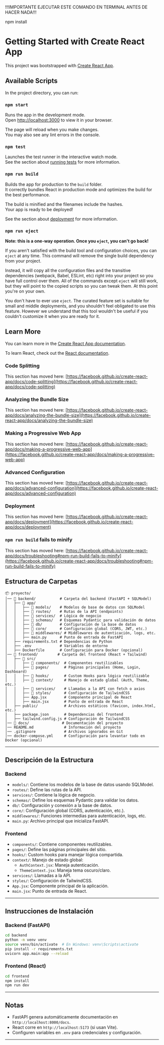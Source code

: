 !!!IMPORTANTE EJECUTAR ESTE COMANDO EN TERMINAL ANTES DE HACER NADA!!!

npm install


# Getting Started with Create React App

This project was bootstrapped with [Create React App](https://github.com/facebook/create-react-app).

## Available Scripts

In the project directory, you can run:

### `npm start`

Runs the app in the development mode.\
Open [http://localhost:3000](http://localhost:3000) to view it in your browser.

The page will reload when you make changes.\
You may also see any lint errors in the console.

### `npm test`

Launches the test runner in the interactive watch mode.\
See the section about [running tests](https://facebook.github.io/create-react-app/docs/running-tests) for more information.

### `npm run build`

Builds the app for production to the `build` folder.\
It correctly bundles React in production mode and optimizes the build for the best performance.

The build is minified and the filenames include the hashes.\
Your app is ready to be deployed!

See the section about [deployment](https://facebook.github.io/create-react-app/docs/deployment) for more information.

### `npm run eject`

**Note: this is a one-way operation. Once you `eject`, you can't go back!**

If you aren't satisfied with the build tool and configuration choices, you can `eject` at any time. This command will remove the single build dependency from your project.

Instead, it will copy all the configuration files and the transitive dependencies (webpack, Babel, ESLint, etc) right into your project so you have full control over them. All of the commands except `eject` will still work, but they will point to the copied scripts so you can tweak them. At this point you're on your own.

You don't have to ever use `eject`. The curated feature set is suitable for small and middle deployments, and you shouldn't feel obligated to use this feature. However we understand that this tool wouldn't be useful if you couldn't customize it when you are ready for it.

## Learn More

You can learn more in the [Create React App documentation](https://facebook.github.io/create-react-app/docs/getting-started).

To learn React, check out the [React documentation](https://reactjs.org/).

### Code Splitting

This section has moved here: [https://facebook.github.io/create-react-app/docs/code-splitting](https://facebook.github.io/create-react-app/docs/code-splitting)

### Analyzing the Bundle Size

This section has moved here: [https://facebook.github.io/create-react-app/docs/analyzing-the-bundle-size](https://facebook.github.io/create-react-app/docs/analyzing-the-bundle-size)

### Making a Progressive Web App

This section has moved here: [https://facebook.github.io/create-react-app/docs/making-a-progressive-web-app](https://facebook.github.io/create-react-app/docs/making-a-progressive-web-app)

### Advanced Configuration

This section has moved here: [https://facebook.github.io/create-react-app/docs/advanced-configuration](https://facebook.github.io/create-react-app/docs/advanced-configuration)

### Deployment

This section has moved here: [https://facebook.github.io/create-react-app/docs/deployment](https://facebook.github.io/create-react-app/docs/deployment)

### `npm run build` fails to minify

This section has moved here: [https://facebook.github.io/create-react-app/docs/troubleshooting#npm-run-build-fails-to-minify](https://facebook.github.io/create-react-app/docs/troubleshooting#npm-run-build-fails-to-minify)


## Estructura de Carpetas
```
📦 proyecto/
│── 📂 backend/           # Carpeta del backend (FastAPI + SQLModel)
│   ├── 📂 app/
│   │   ├── 📂 models/    # Modelos de base de datos con SQLModel
│   │   ├── 📂 routes/    # Rutas de la API (endpoints)
│   │   ├── 📂 services/  # Lógica de negocio
│   │   ├── 📂 schemas/   # Esquemas Pydantic para validación de datos
│   │   ├── 📂 db/        # Configuración de la base de datos
│   │   ├── 📂 core/      # Configuración global (CORS, JWT, etc.)
│   │   ├── 📂 middlewares/ # Middlewares de autenticación, logs, etc.
│   │   ├── main.py      # Punto de entrada de FastAPI
│   ├── requirements.txt # Dependencias de Python
│   ├── .env             # Variables de entorno
│   ├── Dockerfile       # Configuración para Docker (opcional)
│── 📂 frontend/         # Carpeta del frontend (React + Tailwind)
│   ├── 📂 src/
│   │   ├── 📂 components/  # Componentes reutilizables
│   │   ├── 📂 pages/       # Páginas principales (Home, Login, Dashboard)
│   │   ├── 📂 hooks/       # Custom Hooks para lógica reutilizable
│   │   ├── 📂 context/     # Manejo de estado global (Auth, Theme, etc.)
│   │   ├── 📂 services/    # Llamadas a la API con fetch o axios
│   │   ├── 📂 styles/      # Configuración de TailwindCSS
│   │   ├── App.jsx        # Componente principal de React
│   │   ├── main.jsx       # Punto de entrada de React
│   ├── public/            # Archivos estáticos (favicon, index.html, etc.)
│   ├── package.json       # Dependencias del frontend
│   ├── tailwind.config.js # Configuración de TailwindCSS
│── 📂 docs/               # Documentación del proyecto
│── README.md              # Información del proyecto
│── .gitignore             # Archivos ignorados en Git
│── docker-compose.yml     # Configuración para levantar todo en Docker (opcional)
```

---

## Descripción de la Estructura

### Backend 

- `models/`: Contiene los modelos de la base de datos usando SQLModel.
- `routes/`: Define las rutas de la API.
- `services/`: Contiene la lógica de negocio.
- `schemas/`: Define los esquemas Pydantic para validar los datos.
- `db/`: Configuración y conexión a la base de datos.
- `core/`: Configuración global (CORS, autenticación, etc.).
- `middlewares/`: Funciones intermedias para autenticación, logs, etc.
- `main.py`: Archivo principal que inicializa FastAPI.

### Frontend

- `components/`: Contiene componentes reutilizables.
- `pages/`: Define las páginas principales del sitio.
- `hooks/`: Custom hooks para manejar lógica compartida.
- `context/`: Manejo de estado global:
  - `AuthContext.jsx`: Maneja autenticación.
  - `ThemeContext.jsx`: Maneja tema oscuro/claro.
- `services/`: Llamadas a la API.
- `styles/`: Configuración de TailwindCSS.
- `App.jsx`: Componente principal de la aplicación.
- `main.jsx`: Punto de entrada de React.

---

## Instrucciones de Instalación

### Backend (FastAPI)

```sh
cd backend
python -m venv venv
source venv/bin/activate  # En Windows: venv\Scripts\activate
pip install -r requirements.txt
uvicorn app.main:app --reload
```

### Frontend (React)

```sh
cd frontend
npm install
npm run dev
```

---

## Notas

- FastAPI genera automáticamente documentación en `http://localhost:8000/docs`.
- React corre en `http://localhost:5173` (si usan Vite).
- Configuren variables en `.env` para credenciales y configuración.

---

